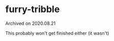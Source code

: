 furry-tribble
=============

Archived on 2020.08.21

This probably won't get finished either (it wasn't)
